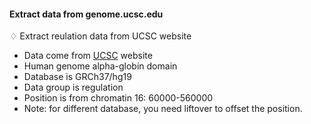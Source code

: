 #### Extract data from genome.ucsc.edu

♢ Extract reulation data from UCSC website

- Data come from [UCSC](http://genome.ucsc.edu/cgi-bin/hgTables?command=start)
  website
- Human genome alpha-globin domain
- Database is GRCh37/hg19
- Data group is regulation
- Position is from chromatin 16: 60000-560000
- Note: for different database, you need liftover to offset the position.

